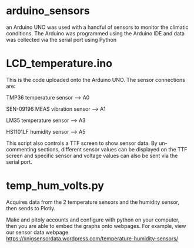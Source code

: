 # arduino_sensors
an Arduino UNO was used with a handful of sensors to monitor the climatic conditions. The Arduino was programmed using the Arduino IDE and data was collected via the serial port using Python

# LCD_temperature.ino
This is the code uploaded onto the Arduino UNO.
The sensor connections are:

TMP36 temperature sensor --> A0

SEN-09196 MEAS vibration sensor --> A1

LM35 temperature sensor --> A3

HS1101LF humidity sensor --> A5

This script also controls a TTF screen to show sensor data.
By un-commenting sections, different sensor values can be displayed on the TTF screen and specific sensor and voltage values can also be sent via the serial port.

# temp_hum_volts.py

Acquires data from the 2 temperature sensors and the humidity sensor, then sends to Plotly.

Make and pltoly accounts and configure with python on your computer, then you are able to embed the graphs onto webpages. For example, view our sensor data webpage https://xnigsensordata.wordpress.com/temperature-humidity-sensors/


